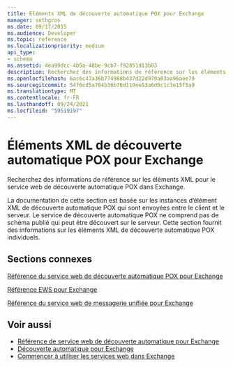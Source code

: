 ```yaml
---
title: Éléments XML de découverte automatique POX pour Exchange
manager: sethgros
ms.date: 09/17/2015
ms.audience: Developer
ms.topic: reference
ms.localizationpriority: medium
api_type:
- schema
ms.assetid: 4ea99dcc-4b5a-48be-9cb7-f92851d13b03
description: Recherchez des informations de référence sur les éléments XML pour le service web de découverte automatique POX dans Exchange.
ms.openlocfilehash: 6ac6c47a36b774988b437d22d970a03aa96aee79
ms.sourcegitcommit: 54f6cd5a704b36b76d110ee53a6d6c1c3e15f5a9
ms.translationtype: MT
ms.contentlocale: fr-FR
ms.lasthandoff: 09/24/2021
ms.locfileid: "59519197"
---
```

# <a name="pox-autodiscover-xml-elements-for-exchange"></a>Éléments XML de découverte automatique POX pour Exchange

Recherchez des informations de référence sur les éléments XML pour le service web de découverte automatique POX dans Exchange.
  
La documentation de cette section est basée sur les instances d’élément XML de découverte automatique POX qui sont envoyées entre le client et le serveur. Le service de découverte automatique POX ne comprend pas de schéma publié qui peut être découvert sur le serveur. Cette section fournit des informations sur les éléments XML de découverte automatique POX individuels.
  
## <a name="related-sections"></a>Sections connexes
<a name="bk_RelatedSections"> </a>

[Référence du service web de découverte automatique POX pour Exchange](pox-autodiscover-web-service-reference-for-exchange.md)
  
[Référence EWS pour Exchange](ews-reference-for-exchange.md)
  
[Référence du service web de messagerie unifiée pour Exchange](unified-messaging-web-service-reference-for-exchange.md)
  
## <a name="see-also"></a>Voir aussi

- [Référence de service web de découverte automatique pour Exchange](autodiscover-web-service-reference-for-exchange.md)
- [Découverte automatique pour Exchange](../exchange-web-services/autodiscover-for-exchange.md)
- [Commencer à utiliser les services web dans Exchange](../exchange-web-services/start-using-web-services-in-exchange.md)
    

